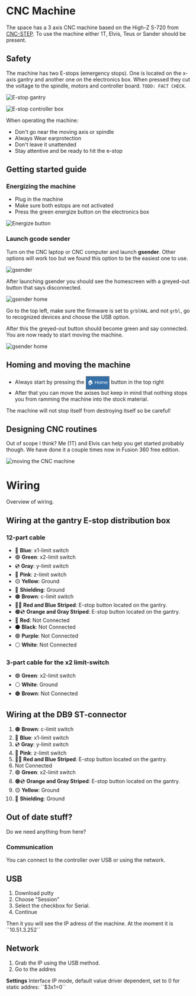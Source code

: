 # CNC Machine

The space has a 3 axis CNC machine based on the High-Z S-720 from [CNC-STEP](https://www.cnc-step.com/high-z-s-720-cnc-router-720-x-420-x-110-mm-trapezium-screws/). To use the machine either 1T, Elvis, Teus or Sander should be present. 

## Safety
The machine has two E-stops (emergency stops). One is located on the x-axis gantry and another one on the electronics box. When pressed they cut the voltage to the spindle, motors and controller board. ``TODO: FACT CHECK``. 

![E-stop gantry](./images/cnc_estop.jpg)

![E-stop controller box](./images/cnc_panel.jpg)

When operating the machine:
- Don't go near the moving axis or spindle
- Always Wear earprotection
- Don't leave it unattended
- Stay attentive and be ready to hit the e-stop

## Getting started guide

### Energizing the machine
- Plug in the machine
- Make sure both estops are not activated
- Press the green energize button on the electronics box



![Energize button](./images/cnc_energize.jpg)

### Launch gcode sender 

Turn on the CNC laptop or CNC computer and launch **gsender**. Other options will work too but we found this option to be the easiest one to use. 



![gsender](./images/cnc_gsender-icon.png)


After launching gsender you should see the homescreen with a greyed-out button that says disconnected. 



![gsender home](./images/cnc_1-connect.png)


Go to the top left, make sure the firmware is set to ``grblHAL`` and not ``grbl``, go to recognized devices and choose the USB option.

After this the greyed-out button should become green and say connected. You are now ready to start moving the machine. 

![gsender home](./images/cnc_2-connected.png)


## Homing and moving the machine
- Always start by pressing the <button style="color: white; background: #356FA7; border: 1px solid grey; border-radius: 1px; padding: 6px 4px;">🏠 Home</button> button in the top right
- After that you can move the axises but keep in mind that nothing stops you from ramming the machine into the stock material. 



The machine will not stop itself from destroying itself so be careful!

## Designing CNC routines

Out of scope I think? Me (1T) and Elvis can help you get started probably though. We have done it a couple times now in Fusion 360 free edition.  



![moving the CNC machine](./images/cnc_3-movement.png)

# Wiring 

Overview of wiring.

## Wiring at the gantry E-stop distribution box 
### 12-part cable
- 🔵 **Blue**: x1-limit switch
- 🟢 **Green**: x2-limit switch
- 💿 **Gray**: y-limit switch
- 🌸 **Pink**: z-limit switch 
- 🟡 **Yellow**: Ground
- 🧬 **Shielding**: Ground
- 🟤 **Brown**: c-limit switch
- 🔴🔵 **Red and Blue Striped**: E-stop button located on the gantry.
- 🟠💿 **Orange and Gray Striped**: E-stop button located on the gantry.
- 🔴 **Red**: Not Connected
- ⚫ **Black**: Not Connected
- 🟣 **Purple**: Not Connected
- ⚪ **White**: Not Connected
### 3-part cable for the x2 limit-switch 
- 🟢 **Green**: x2-limit switch
- ⚪ **White**: Ground
- 🟤 **Brown**: Not Connected
## Wiring at the DB9 ST-connector  

1) 🟤 **Brown**: c-limit switch  
2) 🔵 **Blue**: x1-limit switch  
3) 💿 **Gray**: y-limit switch  
4) 🌸 **Pink**: z-limit switch  
5) 🔴🔵 **Red and Blue Striped**: E-stop button located on the gantry.  
6) Not Connected  
7) 🟢 **Green**: x2-limit switch  
8) 🟠💿 **Orange and Gray Striped**: E-stop button located on the gantry.  
9) 🟡 **Yellow**: Ground  
10) 🧬 **Shielding**: Ground

## Out of date stuff? 

Do we need anything from here?
 
### Communication

You can connect to the controller over USB or using the network. 

## USB

1. Download putty
2. Choose "Session"
3. Select the checkbox for Serial.
4. Continue

Then it you will see the IP adress of the machine. At the moment it is ´´10.51.3.252´´

## Network 

1. Grab the IP using the USB method.
2. Go to the addres

**Settings**
Interface IP mode, default value driver dependent, set to 0 for static addres: ´´$3x1=0´´




